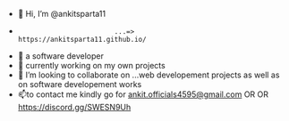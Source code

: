 - 👋 Hi, I’m @ankitsparta11 
-                             ...=>           https://ankitsparta11.github.io/
- 👀 a software developer
- 🌱 currently working on my own projects 
- 💞️ I’m looking to collaborate on ...web developement projects as well as on software developement works 
- 📫to contact me kindly go for ankit.officials4595@gmail.com OR  OR https://discord.gg/SWESN9Uh

<!---
ankitsparta11/ankitsparta11 is a ✨ special ✨ repository because its `README.md` (this file) appears on your GitHub profile.
You can click the Preview link to take a look at your changes.
--->
